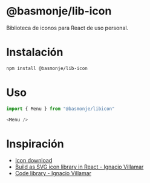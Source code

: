 # @basmonje/lib-icon

Biblioteca de iconos para React de uso personal.

# Instalación

```bash
npm install @basmonje/lib-icon
```

# Uso

```js
import { Menu } from "@basmonje/libicon"

<Menu />


```

# Inspiración

- [Icon download](https://feathericons.com/)
- [Build as SVG icon library in React - Ignacio Villamar](https://ivstudio.com/blog/svg-icon-library-in-react/)
- [Code library - Ignacio Villamar](https://github.com/ivstudio/tyger-avatar)
